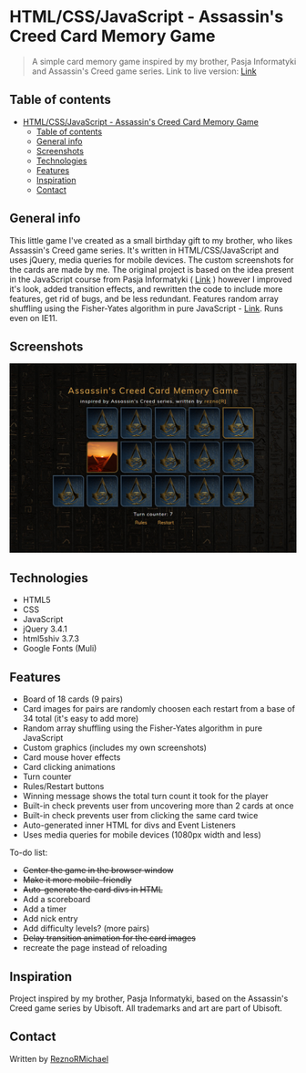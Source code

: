 # HTML/CSS/JavaScript - Assassin's Creed Card Memory Game

> A simple card memory game inspired by my brother, Pasja Informatyki and Assassin's Creed game series. Link to live version: [Link](http://reznortech.rf.gd/projects/ac-card-memory-game/game.html)

## Table of contents

- [HTML/CSS/JavaScript - Assassin's Creed Card Memory Game](#htmlcssjavascript---assassins-creed-card-memory-game)
  - [Table of contents](#table-of-contents)
  - [General info](#general-info)
  - [Screenshots](#screenshots)
  - [Technologies](#technologies)
  - [Features](#features)
  - [Inspiration](#inspiration)
  - [Contact](#contact)

## General info

This little game I've created as a small birthday gift to my brother, who likes Assassin's Creed game series. It's written in HTML/CSS/JavaScript and uses jQuery, media queries for mobile devices. The custom screenshots for the cards are made by me. The original project is based on the idea present in the JavaScript course from Pasja Informatyki ( [Link](https://www.youtube.com/watch?v=edNqTubHUU0) ) however I improved it's look, added transition effects, and rewritten the code to include more features, get rid of bugs, and be less redundant. Features random array shuffling using the Fisher-Yates algorithm in pure JavaScript - [Link](https://bost.ocks.org/mike/shuffle/). Runs even on IE11.

## Screenshots

![Example screenshot](./img/screen1.jpg)

## Technologies

- HTML5
- CSS
- JavaScript
- jQuery 3.4.1
- html5shiv 3.7.3
- Google Fonts (Muli)

## Features

- Board of 18 cards (9 pairs)
- Card images for pairs are randomly choosen each restart from a base of 34 total (it's easy to add more)
- Random array shuffling using the Fisher-Yates algorithm in pure JavaScript
- Custom graphics (includes my own screenshots)
- Card mouse hover effects
- Card clicking animations
- Turn counter
- Rules/Restart buttons
- Winning message shows the total turn count it took for the player
- Built-in check prevents user from uncovering more than 2 cards at once
- Built-in check prevents user from clicking the same card twice
- Auto-generated inner HTML for divs and Event Listeners
- Uses media queries for mobile devices (1080px width and less)

To-do list:

- ~~Center the game in the browser window~~
- ~~Make it more mobile-friendly~~
- ~~Auto-generate the card divs in HTML~~
- Add a scoreboard
- Add a timer
- Add nick entry
- Add difficulty levels? (more pairs)
- ~~Delay transition animation for the card images~~
- recreate the page instead of reloading

## Inspiration

Project inspired by my brother, Pasja Informatyki, based on the Assassin's Creed game series by Ubisoft. All trademarks and art are part of Ubisoft.

## Contact

Written by [ReznoRMichael](https://github.com/ReznoRMichael)

